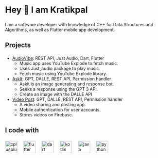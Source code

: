 

<h1 align="left">Hey 👋  I am Kratikpal</h1>

###

<p align="left">I am a software developer with knowledge of C++ for Data Structures and Algorithms, as well as Flutter mobile app development.</p>

###

<h2 align="left">Projects</h2>

###

- [AudioVibe](https://github.com/kratikpal/kp_music): REST API, Just Audio, Dart, Flutter
	- Music app uses YouTube Explode to fetch music.
	- Uses Just_audio package to play music.
	- Fetch music using YouTube Explode library.
 - [AskIt](https://github.com/kratikpal/Kp_chat):  GPT, DALLE, REST API, Permission handler
	- Askit is an image generating and response bot.
	- Seeks a response using the GPT 3 API.
	- Create an image with the DALLE API
 - [Video Post](https://github.com/kratikpal/video_post):  GPT, DALLE, REST API, Permission handler
	 - A video sharing and posting app.
	 - Mobile authentication for user accounts.
	 - Stores videos on Firebase.

###

<h2 align="left">I code with</h2>

###

<div align="left">
  <img src="https://cdn.jsdelivr.net/gh/devicons/devicon/icons/cplusplus/cplusplus-original.svg" height="40" alt="cplusplus logo"  />
  <img width="12" />
  <img src="https://cdn.jsdelivr.net/gh/devicons/devicon/icons/flutter/flutter-original.svg" height="40" alt="flutter logo"  />
  <img width="12" />
  <img src="https://cdn.jsdelivr.net/gh/devicons/devicon/icons/dart/dart-original.svg" height="40" alt="dart logo"  />
  <img width="12" />
  <img src="https://cdn.jsdelivr.net/gh/devicons/devicon/icons/kotlin/kotlin-original.svg" height="40" alt="kotlin logo"  />
  <img width="12" />
  <img src="https://cdn.jsdelivr.net/gh/devicons/devicon/icons/java/java-original.svg" height="40" alt="java logo"  />
  <img width="12" />
  <img src="https://cdn.jsdelivr.net/gh/devicons/devicon/icons/python/python-original.svg" height="40" alt="python logo"  />
</div>

###
